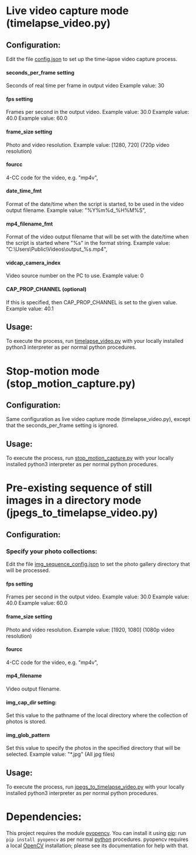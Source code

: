 # Live video capture mode (timelapse_video.py)
## Configuration:
Edit the file [config.json](config.json) to set up the time-lapse video capture process.
#### seconds_per_frame setting
Seconds of real time per frame in output video
Example value: 30
#### fps setting
Frames per second in the output video.
Example value: 30.0
Example value: 40.0
Example value: 60.0
#### frame_size setting
Photo and video resolution.
Example value: [1280, 720] (720p video resolution)
#### fourcc
4-CC code for the video, e.g. "mp4v",
#### date_time_fmt
Format of the date/time when the script is started, to be used in the video output filename. 
Example value: "%Y%m%d_%H%M%S",
#### mp4_filename_fmt
Format of the video output filename that will be set with the date/time when the script is started where "%s" in the
format string.
Example value: "C:\\Users\\Public\\Videos\\output_%s.mp4",
#### vidcap_camera_index
Video source number on the PC to use.
Example value: 0
#### CAP_PROP_CHANNEL (optional)
If this is specified, then CAP_PROP_CHANNEL is set to the given value.
Example value: 40.1

## Usage:
To execute the process, run [timelapse_video.py](timelapse_video.py) with your locally installed python3 interpreter
as per normal python procedures.

# Stop-motion mode (stop_motion_capture.py)
## Configuration:
Same configuration as live video capture mode (timelapse_video.py), except that the seconds_per_frame setting
is ignored.

## Usage:
To execute the process, run [stop_motion_capture.py](stop_motion_capture) with your locally installed python3 interpreter
as per normal python procedures.

# Pre-existing sequence of still images in a directory mode (jpegs_to_timelapse_video.py)
## Configuration:
### Specify your photo collections:
Edit the file [img_sequence_config.json](img_sequence_config.json) to set the photo gallery directory that will
be processed.
#### fps setting
Frames per second in the output video.
Example value: 30.0
Example value: 40.0
Example value: 60.0
#### frame_size setting
Photo and video resolution.
Example value: [1920, 1080] (1080p video resolution)
#### fourcc
4-CC code for the video, e.g. "mp4v",
#### mp4_filename
Video output filename.
#### img_cap_dir setting:
Set this value to the pathname of the local directory where the collection of photos is stored.
#### img_glob_pattern
Set this value to specify the photos in the specified directory that will be selected.
Example value: "*.jpg" (All jpg files)

## Usage:
To execute the process, run [jpegs_to_timelapse_video.py](jpegs_to_timelapse_video.py) with your locally installed
python3 interpreter as per normal python procedures.

# Dependencies:
This project requires the module [pyopencv](https://pypi.org/project/pyopencv/).
You can install it using [pip](https://pypi.org/project/pip/):
run `pip install pyopencv` as per normal [python](https://www.python.org/) procedures.
pyopencv requires a local [OpenCV](https://opencv.org/) installation; please see its documentation for help with that.
